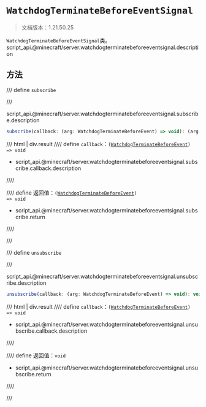# `WatchdogTerminateBeforeEventSignal`

> 文档版本：1.21.50.25

`WatchdogTerminateBeforeEventSignal`类。script_api.@minecraft/server.watchdogterminatebeforeeventsignal.description

## 方法

/// define
`subscribe`


///

script_api.@minecraft/server.watchdogterminatebeforeeventsignal.subscribe.description

```js
subscribe(callback: (arg: WatchdogTerminateBeforeEvent) => void): (arg: WatchdogTerminateBeforeEvent) => void
```

/// html | div.result
//// define
`callback`：<code>(<a href="../watchdogterminatebeforeevent/">WatchdogTerminateBeforeEvent</a>) =&gt; void</code>

- script_api.@minecraft/server.watchdogterminatebeforeeventsignal.subscribe.callback.description


////

//// define
返回值：<code>(<a href="../watchdogterminatebeforeevent/">WatchdogTerminateBeforeEvent</a>) =&gt; void</code>

- script_api.@minecraft/server.watchdogterminatebeforeeventsignal.subscribe.return


////

///


/// define
`unsubscribe`


///

script_api.@minecraft/server.watchdogterminatebeforeeventsignal.unsubscribe.description

```js
unsubscribe(callback: (arg: WatchdogTerminateBeforeEvent) => void): void
```

/// html | div.result
//// define
`callback`：<code>(<a href="../watchdogterminatebeforeevent/">WatchdogTerminateBeforeEvent</a>) =&gt; void</code>

- script_api.@minecraft/server.watchdogterminatebeforeeventsignal.unsubscribe.callback.description


////

//// define
返回值：`void`

- script_api.@minecraft/server.watchdogterminatebeforeeventsignal.unsubscribe.return


////

///

